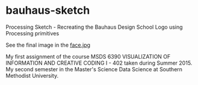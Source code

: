 # bauhaus-sketch
Processing Sketch - Recreating the Bauhaus Design School Logo using Processing primitives 

See the final image in the [face.jpg](https://github.com/turbomanson/bauhaus-sketch/blob/master/face.jpg)

My first assignment of the course MSDS 6390 VISUALIZATION OF INFORMATION AND CREATIVE CODING I - 402 taken during Summer 2015. My second semester in the Master's Science Data Science at Southern Methodist University.
